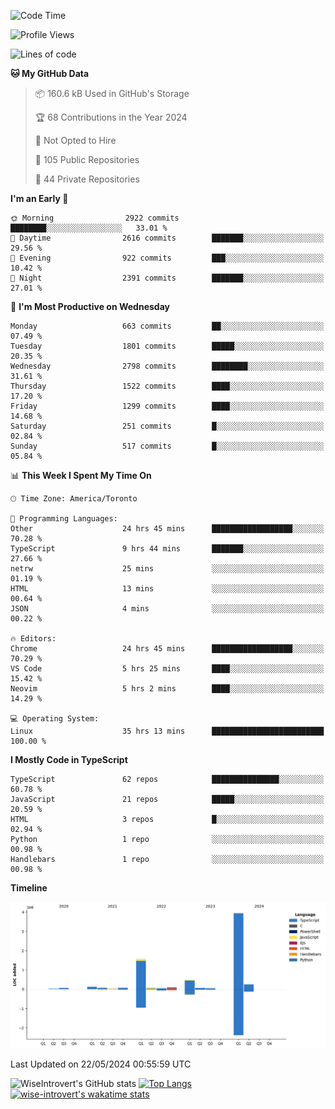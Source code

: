 <!--START_SECTION:waka-->
![Code Time](http://img.shields.io/badge/Code%20Time-1%2C591%20hrs%2018%20mins-blue)

![Profile Views](http://img.shields.io/badge/Profile%20Views-40-blue)

![Lines of code](https://img.shields.io/badge/From%20Hello%20World%20I%27ve%20Written-6.9%20million%20lines%20of%20code-blue)

**🐱 My GitHub Data** 

> 📦 160.6 kB Used in GitHub's Storage 
 > 
> 🏆 68 Contributions in the Year 2024
 > 
> 🚫 Not Opted to Hire
 > 
> 📜 105 Public Repositories 
 > 
> 🔑 44 Private Repositories 
 > 
**I'm an Early 🐤** 

```text
🌞 Morning                2922 commits        ████████░░░░░░░░░░░░░░░░░   33.01 % 
🌆 Daytime                2616 commits        ███████░░░░░░░░░░░░░░░░░░   29.56 % 
🌃 Evening                922 commits         ███░░░░░░░░░░░░░░░░░░░░░░   10.42 % 
🌙 Night                  2391 commits        ███████░░░░░░░░░░░░░░░░░░   27.01 % 
```
📅 **I'm Most Productive on Wednesday** 

```text
Monday                   663 commits         ██░░░░░░░░░░░░░░░░░░░░░░░   07.49 % 
Tuesday                  1801 commits        █████░░░░░░░░░░░░░░░░░░░░   20.35 % 
Wednesday                2798 commits        ████████░░░░░░░░░░░░░░░░░   31.61 % 
Thursday                 1522 commits        ████░░░░░░░░░░░░░░░░░░░░░   17.20 % 
Friday                   1299 commits        ████░░░░░░░░░░░░░░░░░░░░░   14.68 % 
Saturday                 251 commits         █░░░░░░░░░░░░░░░░░░░░░░░░   02.84 % 
Sunday                   517 commits         █░░░░░░░░░░░░░░░░░░░░░░░░   05.84 % 
```


📊 **This Week I Spent My Time On** 

```text
🕑︎ Time Zone: America/Toronto

💬 Programming Languages: 
Other                    24 hrs 45 mins      ██████████████████░░░░░░░   70.28 % 
TypeScript               9 hrs 44 mins       ███████░░░░░░░░░░░░░░░░░░   27.66 % 
netrw                    25 mins             ░░░░░░░░░░░░░░░░░░░░░░░░░   01.19 % 
HTML                     13 mins             ░░░░░░░░░░░░░░░░░░░░░░░░░   00.64 % 
JSON                     4 mins              ░░░░░░░░░░░░░░░░░░░░░░░░░   00.22 % 

🔥 Editors: 
Chrome                   24 hrs 45 mins      ██████████████████░░░░░░░   70.29 % 
VS Code                  5 hrs 25 mins       ████░░░░░░░░░░░░░░░░░░░░░   15.42 % 
Neovim                   5 hrs 2 mins        ████░░░░░░░░░░░░░░░░░░░░░   14.29 % 

💻 Operating System: 
Linux                    35 hrs 13 mins      █████████████████████████   100.00 % 
```

**I Mostly Code in TypeScript** 

```text
TypeScript               62 repos            ███████████████░░░░░░░░░░   60.78 % 
JavaScript               21 repos            █████░░░░░░░░░░░░░░░░░░░░   20.59 % 
HTML                     3 repos             █░░░░░░░░░░░░░░░░░░░░░░░░   02.94 % 
Python                   1 repo              ░░░░░░░░░░░░░░░░░░░░░░░░░   00.98 % 
Handlebars               1 repo              ░░░░░░░░░░░░░░░░░░░░░░░░░   00.98 % 
```



**Timeline**

![Lines of Code chart](https://raw.githubusercontent.com/wise-introvert/wise-introvert/master/assets/bar_graph.png)


 Last Updated on 22/05/2024 00:55:59 UTC
<!--END_SECTION:waka-->

![WiseIntrovert's GitHub stats](https://github-readme-stats.vercel.app/api?username=wise-introvert&count_private=true&show_icons=true)
[![Top Langs](https://github-readme-stats.vercel.app/api/top-langs/?username=wise-introvert&langs_count=10)](https://github.com/anuraghazra/github-readme-stats)
[![wise-introvert's wakatime stats](https://github-readme-stats.vercel.app/api/wakatime?username=wiseintrovert)](https://github.com/anuraghazra/github-readme-stats)
